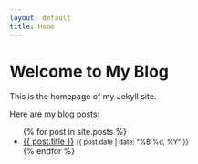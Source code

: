 ```yaml
---
layout: default
title: Home
---
```

# Welcome to My Blog

This is the homepage of my Jekyll site.

Here are my blog posts:

<ul>
    {% for post in site.posts %}
    <li>
        <a href="{{ post.url }}">{{ post.title }}</a>
        <small>{{ post.date | date: "%B %d, %Y" }}</small>
    </li>
    {% endfor %}
</ul>
